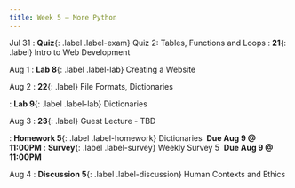 ```yaml
---
title: Week 5 — More Python
---
```


Jul 31
: **Quiz**{: .label .label-exam} Quiz 2: Tables, Functions and Loops
: **21**{: .label} Intro to Web Development
  <!--: [Slides](#) &#8226; [Code](#) &#8226; [Blank Code](#)-->

Aug 1
: **Lab 8**{: .label .label-lab} Creating a Website

Aug 2
: **22**{: .label} File Formats, Dictionaries
  <!--: [Slides](#) &#8226; [Code](#) &#8226; [Blank Code](#)-->
<!--: *Optional Reading:* [SPR 23](https://cs.stanford.edu/people/nick/py/python-dict.html); [CP 2.4.3](http://composingprograms.com/pages/24-mutable-data.html#dictionaries)-->
: **Lab 9**{: .label .label-lab} Dictionaries

Aug 3
: **23**{: .label} Guest Lecture - TBD
  <!--: [Slides](#) &#8226; [Code](#)-->
: **Homework 5**{: .label .label-homework} Dictionaries &nbsp;**Due Aug 9 @ 11:00PM**
: **Survey**{: .label .label-survey} Weekly Survey 5 &nbsp;**Due Aug 9 @ 11:00PM**

Aug 4
: **Discussion 5**{: .label .label-discussion} Human Contexts and Ethics
